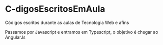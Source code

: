 # C-digosEscritosEmAula
Códigos escritos durante as aulas de Tecnologia Web e afins

Passamos por Javascript e entramos em Typescript, o objetivo é chegar ao AngularJs
